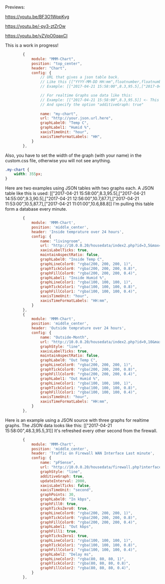 
Previews:

https://youtu.be/BF3O1WppKyg

https://youtu.be/-py3-ztZrOw

https://youtu.be/yZVpO0qaxCI

This is a work in progress!

````javascript
		{
			module: "MMM-Chart",
			position: "top_center",
			header: "Chart",
			config: {
				// URL that gives a json table back.
				// Like this [["YYYY-MM-DD HH:mm",floatnumber,floatnumber],["YYYY-MM-DD HH:mm",floatnumber,floatnumber]] Gives two graphs.
				// Example: [["2017-04-21 15:58:00",8.3,95.5],["2017-04-21 14:55:00",9.3,90.5],["2017-04-21 12:56:00",10.7,87.7],["2017-04-21 11:53:00",10.5,87.7],["2017-04-21 11:01:00",10.6,88.8]]

				// For realtime Graphs use data like this:
				// Example: [["2017-04-21 15:58:00",8.3,95.5]] <- This will create a two line realtime graph.
				// And specify the option "additiveGraph: true"
				
				name: "my-chart",
				url: "http://your.json.url.here",
				graphLabel0: "Temp C",
				graphLabel1: "Humid %",
				xaxisTimeUnit: "hour",
				xaxisTimeFormatLabels: "HH",
			}
		},
````
Also, you have to set the width of the graph (with your name) in the custom.css file, otherwise you will not see anything.

````css
.my-chart {
	width: 355px;
}
````

Here are two examples using JSON tables with two graphs each.
A JSON table like this is used: [["2017-04-21 15:58:00",8.3,95.5],["2017-04-21 14:55:00",9.3,90.5],["2017-04-21 12:56:00",10.7,87.7],["2017-04-21 11:53:00",10.5,87.7],["2017-04-21 11:01:00",10.6,88.8]]
I'm pulling this table form a database every minute.

````javascript
		{
			module: 'MMM-Chart',
			position: 'middle_center',
			header: 'Inside temprature over 24 hours',
			config: {
				name: "livingroom",
				url: "http://10.0.0.20/housedata/index2.php?id=3,5&max=24&sort=desc",
				xaxisLabelTicks: true,
				maintainAspectRatio: false,
				graphLabel0: "Inside Temp C",
				graphLineColor0: "rgba(200, 200, 200, 1)",
				graphTickColor0: "rgba(200, 200, 200, 0.8)",
				graphFillColor0: "rgba(200, 200, 200, 0.4)",
				graphLabel1: "Inside Humid %",
				graphLineColor1: "rgba(100, 100, 100, 1)",
				graphTickColor1: "rgba(100, 100, 100, 0.8)",
				graphFillColor1: "rgba(100, 100, 100, 0.4)",
				xaxisTimeUnit: "hour",
				xaxisTimeFormatLabels: "HH:mm",
			}
		},
		{
			module: 'MMM-Chart',
			position: 'middle_center',
			header: 'Outside temprature over 24 hours',
			config: {
				name: "Outside-Month",
				url: "http://10.0.0.20/housedata/index2.php?id=9,10&max=24&sort=desc",
				graphStyle: "line",
				xaxisLabelTicks: true,
				maintainAspectRatio: false,
				graphLabel0: "Out Temp C",
				graphLineColor0: "rgba(200, 200, 200, 1)",
				graphTickColor0: "rgba(200, 200, 200, 0.8)",
				graphFillColor0: "rgba(200, 200, 200, 0.4)",
				graphLabel1: "Out Humid %",
				graphLineColor1: "rgba(100, 100, 100, 1)",
				graphTickColor1: "rgba(100, 100, 100, 0.8)",
				graphFillColor1: "rgba(100, 100, 100, 0.4)",
				xaxisTimeUnit: "hour",
				xaxisTimeFormatLabels: "HH:mm",
			}
		},
````
Here is an example using a JSON source with three graphs for realtime graphs.
The JSON data looks like this: [["2017-04-21 15:58:00",48.3,95.5,31]]
It's refreshed every other second from the firewall.

````javascript
		{
			module: 'MMM-Chart',
			position: 'middle_center',
			header: 'Traffic on Firewall WAN Interface Last minute',
			config: {
				name: "pFSense",
				url: "http://10.0.0.20/housedata/firewall.php?interface=wan&in=1&out=1&delay=1",
				graphStyle: "line",
				additiveGraph: true,
				updateInterval: 2000,
				xaxisLabelTicks: false,
				xaxisTimeUnit: "second",
				graphPoints: 30,
				graphLabel0: "In kbps",
				graphFill0: true,
				graphTicksZero0: true,
				graphLineColor0: "rgba(200, 200, 200, 1)",
				graphTickColor0: "rgba(200, 200, 200, 0.8)",
				graphFillColor0: "rgba(200, 200, 200, 0.4)",
				graphLabel1: "Out kbps",
				graphFill1: true,
				graphTicksZero1: true,
				graphLineColor1: "rgba(100, 100, 100, 1)",
				graphTickColor1: "rgba(100, 100, 100, 0.8)",
				graphFillColor1: "rgba(100, 100, 100, 0.4)",
				graphLabel2: "Delay ms",
				graphLineColor2: "rgba(80, 80, 80, 1)",
				graphTickColor2: "rgba(80, 80, 80, 0.8)",
				graphFillColor2: "rgba(80, 80, 80, 0.4)",
			}
		},